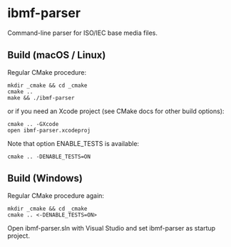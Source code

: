 # ibmf-parser
Command-line parser for ISO/IEC base media files.

## Build (macOS / Linux)
Regular CMake procedure:

    mkdir _cmake && cd _cmake
    cmake ..
    make && ./ibmf-parser

or if you need an Xcode project (see CMake docs for other build options):

    cmake .. -GXcode
    open ibmf-parser.xcodeproj

Note that option ENABLE_TESTS is available:

    cmake .. -DENABLE_TESTS=ON

## Build (Windows)
Regular CMake procedure again:

    mkdir _cmake && cd _cmake
    cmake .. <-DENABLE_TESTS=ON>

Open ibmf-parser.sln with Visual Studio and set ibmf-parser as startup project.
